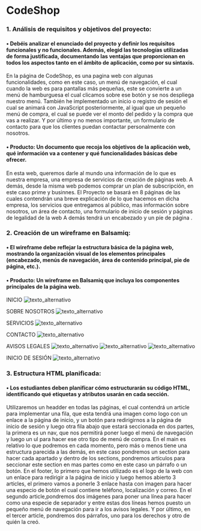 # CodeShop
### 1.	Análisis de requisitos y objetivos del proyecto:

#### •	Debéis analizar el enunciado del proyecto y definir los requisitos funcionales y no funcionales. Además, elegid las tecnologías utilizadas de forma justificada, documentando las ventajas que proporcionan en todos los aspectos tanto en el ámbito de aplicación, como por su sintaxis.

En la página de CodeShop, es una pagina web con algunas funcionalidades, como en este caso, un menú de navegación, el cual cuando la web es para pantallas más pequeñas, este se convierte a un menú de hamburguesa el cual clicamos sobre ese botón y se nos despliega nuestro menú. También he implementado un inicio o registro de sesión el cual se animará con JavaScript posteriormente, al igual que un pequeño menú de compra, el cual se puede ver el monto del pedido y la compra que vas a realizar. Y por último y no menos importante, un formulario de contacto para que los clientes puedan contactar personalmente con nosotros.

#### •	Producto: Un documento que recoja los objetivos de la aplicación web, qué información va a contener y qué funcionalidades básicas debe ofrecer.

En esta web, queremos darle al mundo una información de lo que es nuestra empresa, una empresa de servicios de creación de páginas web. A demás, desde la misma web podemos comprar un plan de subscripción, en este caso prime y businnes. El Proyecto se basará en 8 páginas  de las cuales contendrán una breve explicación de lo que hacemos en dicha empresa, los servicios que entregamos al público, mas información sobre nosotros, un área de contacto, una formulario de inicio de sesión y páginas de legalidad de la web
A demás tendrá un encabezado y un píe de página . 

### 2.	Creación de un wireframe en Balsamiq:

#### •	El wireframe debe reflejar la estructura básica de la página web, mostrando la organización visual de los elementos principales (encabezado, menús de navegación, área de contenido principal, pie de página, etc.).

#### •	Producto: Un wireframe en Balsamiq que incluya los componentes principales de la página web.

INICIO
![texto_alternativo](/maquetación/1.png)

SOBRE NOSOTROS
![texto_alternativo](/maquetación/8.png)

SERVICIOS
![texto_alternativo](/maquetación/7.png)

CONTACTO
![texto_alternativo](/maquetación/6.png)

AVISOS LEGALES
![texto_alternativo](/maquetación/2.png)
![texto_alternativo](/maquetación/3.png)
![texto_alternativo](/maquetación/4.png)

INICIO DE SESIÓN
![texto_alternativo](/maquetación/5.png)


### 3.	Estructura HTML planificada:

#### •	Los estudiantes deben planificar cómo estructurarán su código HTML, identificando qué etiquetas y atributos usarán en cada sección.

Utilizaremos un headder en todas las páginas, el cual contendrá un article para implementar una fila, que esta tendrá una imagen como logo con un enlace a la página de inicio, y un botón para redirigirnos a la página de inicio de sesión y luego otra fila abajo que estará seccionada en dos partes, la primera es un nav, que nos permitirá poner luego el menú de navegación  y luego un ul para hacer ese otro tipo de menú de compra.
En el main es relativo lo que podremos en cada momento, pero más o menos tiene una estructura parecida a las demás, en este caso pondremos un section para hacer cada apartado y dentro de los sections, pondremos artículos para seccionar este section en mas partes como en este caso un párrafo o un botón.
En el footer, lo primero que hemos utilizado es el logo de la web con un enlace para redirigir a la página de inicio y luego hemos abierto 3 articles, el primero vamos a ponerle 3 enlace hasta con imagen para hacer una especio de botón el cual contiene teléfono, localización y correo.
En el segundo article,pondremos dos imágenes para poner una línea para hacer como una especie de separador y entre estas dos líneas hemos puesto un pequeño menú de navegación para ir a los avisos legales.
Y por último, en el tercer article, pondremos dos párrafos, uno para los derechos y otro de quién la creó.

